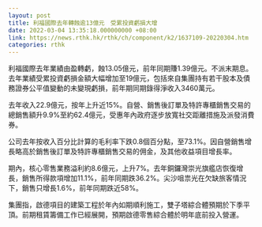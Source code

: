```yaml
---
layout: post
title: 利福國際去年轉蝕逾13億元　受累投資虧損大增
date: 2022-03-04 13:35:18.000000000 +08:00
link: https://news.rthk.hk/rthk/ch/component/k2/1637109-20220304.htm
categories: rthk
---
```


利福國際去年業績由盈轉虧，蝕13.05億元，前年同期賺1.39億元。不派末期息。去年業績受累投資虧損金額大幅增加至19億元，包括來自集團持有若干股本及債務證券公平值變動的未變現虧損，前年期同期錄得淨收入3460萬元。

去年收入22.9億元，按年上升近15%。自營、銷售後訂單及特許專櫃銷售交易的總銷售額升9.9%至約62.4億元，受惠年內政府逐步放寬社交距離措施及派發消費券。

公司去年按收入百分比計算的毛利率下跌0.8個百分點，至73.1%。因自營銷售增長略高於銷售後訂單及特許專櫃銷售交易的佣金，及其他收益項目增長率。

期內，核心零售業務溢利約8.6億元，上升7%。去年銅鑼灣崇光旗艦店恢復增長，銷售所得款項增加11.1%，前年同期跌36.2%。尖沙咀祟光在欠缺旅客情況下，銷售只增長1.6%，前年同期跌近58%。

集團指，啟德項目的建築工程於年內如期順利施工，雙子塔綜合體預期於下季平頂。前期租賃籌備工作已經展開，預期啟德零售綜合體於明年底前投入營運。
